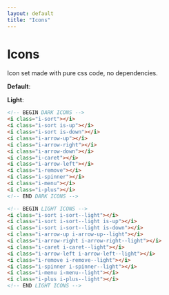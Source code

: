 ```yaml
---
layout: default
title: "Icons"
---
```


# Icons
Icon set made with pure css code, no dependencies.

**Default**:
<div class="u-mb-15">
  <div class="icon-wrapper">
    <i class="i-sort"></i>
  </div>
  <div class="icon-wrapper">
    <i class="i-sort is-up"></i>
  </div>
  <div class="icon-wrapper">
    <i class="i-sort is-down"></i>
  </div>
  <div class="icon-wrapper">
    <i class="i-arrow-up"></i>
  </div>
  <div class="icon-wrapper">
    <i class="i-arrow-right"></i>
  </div>
  <div class="icon-wrapper">
    <i class="i-caret"></i>
  </div>
  <div class="icon-wrapper">
    <i class="i-arrow-left"></i>
  </div>
  <div class="icon-wrapper">
    <i class="i-remove"></i>
  </div>
  <div class="icon-wrapper">
    <i class="i-spinner"></i>
  </div>
  <div class="icon-wrapper">
    <i class="i-menu"></i>
  </div>
  <div class="icon-wrapper">
    <i class="i-plus"></i>
  </div>
</div>

**Light**:
<div class="u-mb-15">
  <div class="icon-wrapper u-bg-primary">
    <i class="i-sort i-sort--light"></i>
  </div>
  <div class="icon-wrapper u-bg-primary">
    <i class="i-sort i-sort--light is-up"></i>
  </div>
  <div class="icon-wrapper u-bg-primary">
    <i class="i-sort i-sort--light is-down"></i>
  </div>
  <div class="icon-wrapper u-bg-primary">
    <i class="i-arrow-up i-arrow-up--light"></i>
  </div>
  <div class="icon-wrapper u-bg-primary">
    <i class="i-arrow-right i-arrow-right--light"></i>
  </div>
  <div class="icon-wrapper u-bg-primary">
    <i class="i-caret i-caret--light"></i>
  </div>
  <div class="icon-wrapper u-bg-primary">
    <i class="i-arrow-left i-arrow-left--light"></i>
  </div>
  <div class="icon-wrapper u-bg-primary">
    <i class="i-remove i-remove--light"></i>
  </div>
  <div class="icon-wrapper u-bg-primary">
    <i class="i-spinner i-spinner--light"></i>
  </div>
  <div class="icon-wrapper u-bg-primary">
    <i class="i-menu i-menu--light"></i>
  </div>
  <div class="icon-wrapper u-bg-primary">
    <i class="i-plus i-plus--light"></i>
  </div>
</div>

```html
<!-- BEGIN DARK ICONS -->
<i class="i-sort"></i>
<i class="i-sort is-up"></i>
<i class="i-sort is-down"></i>
<i class="i-arrow-up"></i>
<i class="i-arrow-right"></i>
<i class="i-arrow-down"></i>
<i class="i-caret"></i>
<i class="i-arrow-left"></i>
<i class="i-remove"></i>
<i class="i-spinner"></i>
<i class="i-menu"></i>
<i class="i-plus"></i>
<!-- END DARK ICONS -->

<!-- BEGIN LIGHT ICONS -->
<i class="i-sort i-sort--light"></i>
<i class="i-sort i-sort--light is-up"></i>
<i class="i-sort i-sort--light is-down"></i>
<i class="i-arrow-up i-arrow-up--light"></i>
<i class="i-arrow-right i-arrow-right--light"></i>
<i class="i-caret i-caret--light"></i>
<i class="i-arrow-left i-arrow-left--light"></i>
<i class="i-remove i-remove--light"></i>
<i class="i-spinner i-spinner--light"></i>
<i class="i-menu i-menu--light"></i>
<i class="i-plus i-plus--light"></i>
<!-- END LIGHT ICONS -->
```
